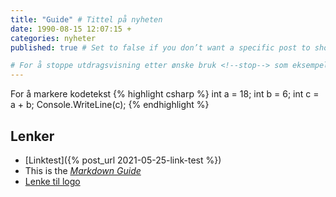 ```yaml
---
title: "Guide" # Tittel på nyheten
date: 1990-08-15 12:07:15 +
categories: nyheter
published: true # Set to false if you don’t want a specific post to show up when the site is generated.

# For å stoppe utdragsvisning etter ønske bruk <!--stop--> som eksempelet under viser
---
```


For å markere kodetekst
{% highlight csharp %}
int a = 18;
int b = 6;
int c = a + b;
Console.WriteLine(c);
{% endhighlight %}
<!--stop--> 


## Lenker
* [Linktest]({% post_url 2021-05-25-link-test %}) <!-- Lenke til annen nyhetsartikkel -->  
* This is the *[Markdown Guide](https://www.markdownguide.org)*
* [Lenke til logo](/assets/get-academy.png)